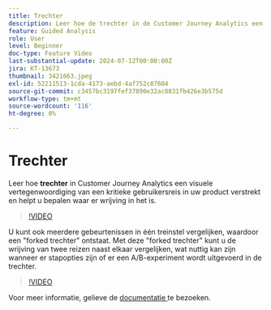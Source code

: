 ```yaml
---
title: Trechter
description: Leer hoe de trechter in de Customer Journey Analytics een visuele weergave van een kritieke gebruikerstraject in uw product biedt en u helpt te bepalen waar er wrijving in zit.
feature: Guided Analysis
role: User
level: Beginner
doc-type: Feature Video
last-substantial-update: 2024-07-12T00:00:00Z
jira: KT-13673
thumbnail: 3421663.jpeg
exl-id: 52211513-1cda-4173-aebd-4af752c87604
source-git-commit: c3457bc3197fef37890e32ac8831fb426e3b575d
workflow-type: tm+mt
source-wordcount: '116'
ht-degree: 0%

---
```


# Trechter

Leer hoe **trechter** in Customer Journey Analytics een visuele vertegenwoordiging van een kritieke gebruikersreis in uw product verstrekt en helpt u bepalen waar er wrijving in het is.

>[!VIDEO](https://video.tv.adobe.com/v/3432444/?learn=on&captions=dut)

U kunt ook meerdere gebeurtenissen in één treinstel vergelijken, waardoor een &quot;forked trechter&quot; ontstaat. Met deze &quot;forked trechter&quot; kunt u de wrijving van twee reizen naast elkaar vergelijken, wat nuttig kan zijn wanneer er stapopties zijn of er een A/B-experiment wordt uitgevoerd in de trechter.

>[!VIDEO](https://video.tv.adobe.com/v/3445805/?learn=on&captions=dut)

Voor meer informatie, gelieve de [ documentatie ](https://experienceleague.adobe.com/nl/docs/analytics-platform/using/guided-analysis/funnel/friction) te bezoeken.
